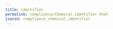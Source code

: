 ```yaml
---
title: identifier
permalink: compliance/Chemical.identifier.html
jsonid: compliance_chemical_identifier
---
```

